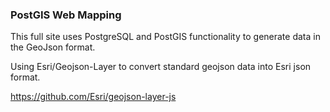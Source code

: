 ### PostGIS Web Mapping

This full site uses PostgreSQL and PostGIS functionality to generate data in the GeoJson format.

Using Esri/Geojson-Layer to convert standard geojson data into Esri json format.

https://github.com/Esri/geojson-layer-js
